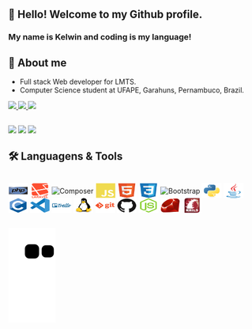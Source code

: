 ## 👋 Hello! Welcome to my Github profile.
### My name is Kelwin and coding is my language!

## 🤔 About me
- Full stack Web developer for LMTS.
- Computer Science student at UFAPE, Garahuns, Pernambuco, Brazil.

<div>
  <a href="https://github.com/KelwinJonas">
    <img height="180em" src="https://github-readme-stats.vercel.app/api?username=KelwinJonas&show_icons=true&theme=omni&include_all_commits=true&count_private=true"/>
    <img height="180em" src="https://github-readme-stats.vercel.app/api/top-langs/?username=KelwinJonas&layout=compact&langs_count=7&theme=omni"/>
    <img height="280em" src="https://github-profile-trophy.vercel.app/?username=KelwinJonas&hide=issues,stars&theme=radical"/>
   </a>
</div>

##
<div>
  <a href="https://www.linkedin.com/in/kelwin-jonas-1b8656214/" target="_blank"><img src="https://img.shields.io/badge/-LinkedIn-%230077B5?style=for-the-badge&logo=linkedin&logoColor=white" target="_blank"></a>
  <a href = "mailto:kelwinjonas@gmail.com"><img src="https://img.shields.io/badge/-Gmail-%23333?style=for-the-badge&logo=gmail&logoColor=white" target="_blank"></a>
  <a href="https://www.instagram.com/kelwinjonas/" target="_blank"><img src="https://img.shields.io/badge/-Instagram-%23E4405F?style=for-the-badge&logo=instagram&logoColor=white" target="_blank"></a>
</div>

  
## 🛠 Languagens & Tools
<div style="display: inline_block"><br>
  
  <img align="center" alt="Php" height="30" width="40" src="https://raw.githubusercontent.com/devicons/devicon/master/icons/php/php-original.svg"/>
  <img align="center" alt="Laravel" height="30" width="40" src="https://raw.githubusercontent.com/devicons/devicon/master/icons/laravel/laravel-plain-wordmark.svg"/>
  <img align="center" alt="Composer" height="30" width="40" src="https://cdn.jsdelivr.net/gh/devicons/devicon/icons/composer/composer-original.svg"/>
  <img align="center" alt="Js" height="30" width="40" src="https://raw.githubusercontent.com/devicons/devicon/master/icons/javascript/javascript-plain.svg"> 
  <img align="center" alt="HTML" height="30" width="40" src="https://raw.githubusercontent.com/devicons/devicon/master/icons/html5/html5-original.svg"/>
  <img align="center" alt="CSS" height="30" width="40" src="https://raw.githubusercontent.com/devicons/devicon/master/icons/css3/css3-original.svg"/>
  <img align="center" alt="Bootstrap" height="30" width="40" src="https://cdn.jsdelivr.net/gh/devicons/devicon/icons/bootstrap/bootstrap-original-wordmark.svg"/>
  <img align="center" alt="Python" height="30" width="40" src="https://raw.githubusercontent.com/devicons/devicon/master/icons/python/python-original.svg"/>
  <img align="center" alt="Java" height="30" width="40" src="https://raw.githubusercontent.com/devicons/devicon/master/icons/java/java-original.svg"/>
  <img align="center" alt="C" height="30" width="40" src="https://raw.githubusercontent.com/devicons/devicon/master/icons/c/c-original.svg"/>
  <img align="center" alt="Vscode" height="30" width="40" src="https://raw.githubusercontent.com/devicons/devicon/master/icons/vscode/vscode-original.svg"/>
  <img align="center" alt="Trello" height="30" width="40" src="https://raw.githubusercontent.com/devicons/devicon/master/icons/trello/trello-plain-wordmark.svg"/>
  <img align="center" alt="Linux" height="30" width="40" src="https://raw.githubusercontent.com/devicons/devicon/master/icons/linux/linux-original.svg"/>
  <img align="center" alt="Git" height="30" width="40" src="https://raw.githubusercontent.com/devicons/devicon/master/icons/git/git-plain-wordmark.svg"/>
  <img align="center" alt="Github" height="30" width="40" src="https://raw.githubusercontent.com/devicons/devicon/master/icons/github/github-original.svg"/>
  <img align="center" alt="Node" height="30" width="40" src="https://raw.githubusercontent.com/devicons/devicon/master/icons/nodejs/nodejs-original.svg"/>
  <img align="center" alt="Ruby" height="30" width="40" src="https://raw.githubusercontent.com/devicons/devicon/master/icons/ruby/ruby-original.svg"/>
  <img align="center" alt="Rails" height="30" width="40" src="https://raw.githubusercontent.com/devicons/devicon/master/icons/rails/rails-original-wordmark.svg"/>
          
</div>
  
 ##
<div> 
 
  ![Snake animation](https://github.com/KelwinJonas/KelwinJonas/blob/output/github-contribution-grid-snake.svg)
 
</div>
